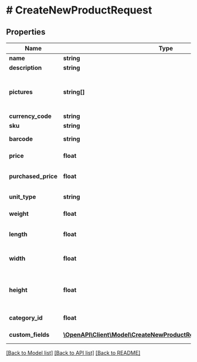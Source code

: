 # # CreateNewProductRequest

## Properties

Name | Type | Description | Notes
------------ | ------------- | ------------- | -------------
**name** | **string** | Назва товару |
**description** | **string** | Опис товару | [optional]
**pictures** | **string[]** | Зображення товару, максимум 6 штук, перше - головне | [optional]
**currency_code** | **string** | Валюта товару | [optional]
**sku** | **string** | Артикул товару | [optional]
**barcode** | **string** | Штрих-код товару | [optional]
**price** | **float** | Ціна товару за одиницю | [optional]
**purchased_price** | **float** | Ціна закупівлі товару за одиницю | [optional]
**unit_type** | **string** | Одиниці виміру товару | [optional]
**weight** | **float** | Вага товару за замовчуванням | [optional]
**length** | **float** | Довжина товару за замовчуванням | [optional]
**width** | **float** | Ширина товару за замовчуванням | [optional]
**height** | **float** | Висота товару за замовчуванням в системних одиницях | [optional]
**category_id** | **float** | ID категорії товару | [optional]
**custom_fields** | [**\OpenAPI\Client\Model\CreateNewProductRequestCustomFieldsInner[]**](CreateNewProductRequestCustomFieldsInner.md) | Користувацькі поля в товарі | [optional]

[[Back to Model list]](../../README.md#models) [[Back to API list]](../../README.md#endpoints) [[Back to README]](../../README.md)
